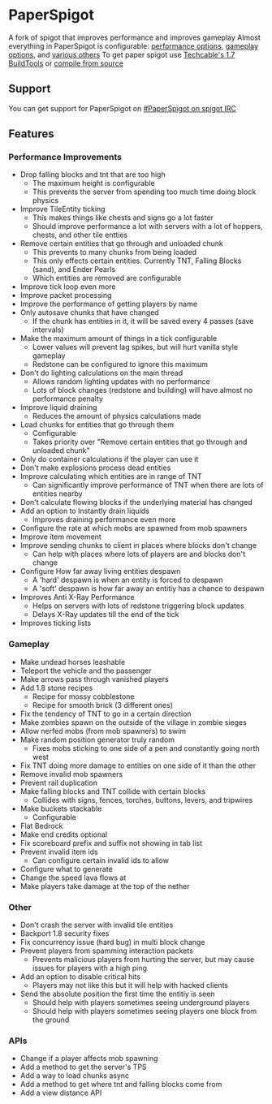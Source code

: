 PaperSpigot
============
A fork of spigot that improves performance and improves gameplay
Almost everything in PaperSpigot is configurable: [performance options](config/performance.md), [gameplay options](config/gameplay.md), and [various others](config/other.md)
To get paper spigot use [Techcable's 1.7 BuildTools](building.md#buildtools) or [compile from source](building.md#source)

## Support
You can get support for PaperSpigot on [#PaperSpigot on spigot IRC](http://irc.spi.gt/iris/?channels=PaperSpigot)

## Features

### Performance Improvements
- Drop falling blocks and tnt that are too high
    - The maximum height is configurable
    - This prevents the server from spending too much time doing block physics
- Improve TileEntity ticking
    - This makes things like chests and signs go a lot faster
    - Should improve performance a lot with servers with a lot of hoppers, chests, and other tile entties
- Remove certain entities that go through and unloaded chunk
    - This prevents to many chunks from being loaded
    - This only effects certain entities. Currently TNT, Falling Blocks (sand), and Ender Pearls
    - Which entities are removed are configurable
- Improve tick loop even more
- Improve packet processing
- Improve the performance of getting players by name
- Only autosave chunks that have changed
    - If the chunk has entities in it, it will be saved every 4 passes (save intervals)
- Make the maximum amount of things in a tick configurable
    - Lower values will prevent lag spikes, but will hurt vanilla style gameplay
    - Redstone can be configured to ignore this maximum
- Don't do lighting calculations on the main thread
    - Allows random lighting updates with no performance 
    - Lots of block changes (redstone and building) will have almost no performance penalty
- Improve liquid draining
    - Reduces the amount of physics calculations made
- Load chunks for entities that go through them
    - Configurable
    - Takes priority over "Remove certain entities that go through and unloaded chunk"
- Only do container calculations if the player can use it
- Don't make explosions process dead entities
- Improve calculating which entities are in range of TNT
    - Can significantly improve performance of TNT when there are lots of entities nearby
- Don't calculate flowing blocks if the underlying material has changed
- Add an option to Instantly drain liquids
    - Improves draining performance even more
- Configure the rate at which mobs are spawned from mob spawners
- Improve item movement
- Improve sending chunks to client in places where blocks don't change
    - Can help with places where lots of players are and blocks don't change
- Configure How far away living entities despawn
    - A 'hard' despawn is when an entity is forced to despawn
    - A 'soft' despawn is how far away an entitiy has a chance to despawn  
- Improves Anti X-Ray Performance
    - Helps on servers with lots of redstone triggering block updates
	- Delays X-Ray updates till the end of the tick
- Improves ticking lists
  
### Gameplay
- Make undead horses leashable
- Teleport the vehicle and the passenger
- Make arrows pass through vanished players
- Add 1.8 stone recipes
    - Recipe for mossy cobblestone
    - Recipe for smooth brick (3 different ones)
- Fix the tendency of TNT to go in a certain direction
- Make zombies spawn on the outside of the village in zombie sieges
- Allow nerfed mobs (from mob spawners) to swim
- Make random position generator truly random
    - Fixes mobs sticking to one side of a pen and constantly going north west
- Fix TNT doing more damage to entities on one side of it than the other
- Remove invalid mob spawners
- Prevent rail duplication
- Make falling blocks and TNT collide with certain blocks
    - Collides with signs, fences, torches, buttons, levers, and tripwires
- Make buckets stackable
    - Configurable
- Flat Bedrock
- Make end credits optional
- Fix scoreboard prefix and suffix not showing in tab list
- Prevent invalid item ids
    - Can configure certain invalid ids to allow
- Configure what to generate
- Change the speed lava flows at
- Make players take damage at the top of the nether

### Other
- Don't crash the server with invalid tile entities
- Backport 1.8 security fixes
- Fix concurrency issue (hard bug) in multi block change
- Prevent players from spamming interaction packets
    - Prevents malicious players from hurting the server, but may cause issues for players with a high ping
- Add an option to disable critical hits
    - Players may not like this but it will help with hacked clients
- Send the absolute position the first time the entitiy is seen
    - Should help with players sometimes seeing underground players
    - Should help with players sometimes seeing players one block from the ground
  
### APIs
- Change if a player affects mob spawning
- Add a method to get the server's TPS
- Add a way to load chunks async
- Add a method to get where tnt and falling blocks come from
- Add a view distance API
